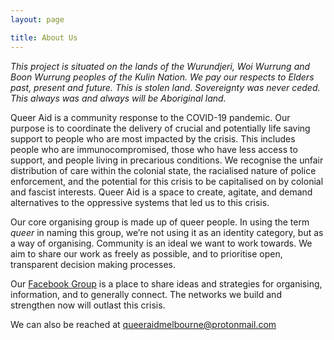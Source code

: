 ```yaml
---
layout: page

title: About Us
---
```


_This project is situated on the lands of the Wurundjeri, Woi Wurrung and Boon
Wurrung peoples of the Kulin Nation. We pay our respects to Elders past,
present and future. This is stolen land. Sovereignty was never ceded. This
always was and always will be Aboriginal land._

Queer Aid is a community response to the COVID-19 pandemic. Our purpose is to
coordinate the delivery of crucial and potentially life saving support to
people who are most impacted by the crisis. This includes people who are
immunocompromised, those who have less access to support, and people living in
precarious conditions. We recognise the unfair distribution of care within the
colonial state, the racialised nature of police enforcement, and the potential
for this crisis to be capitalised on by colonial and fascist interests. Queer
Aid is a space to create, agitate, and demand alternatives to the oppressive
systems that led us to this crisis.

Our core organising group is made up of queer people. In using the term _queer_
in naming this group, we’re not using it as an identity category, but as a way
of organising. Community is an ideal we want to work towards. We aim to share
our work as freely as possible, and to prioritise open, transparent decision
making processes.

Our [Facebook Group](https://www.facebook.com/groups/162278224778441/) is a
place to share ideas and strategies for organising, information, and to
generally connect. The networks we build and strengthen now will outlast this
crisis.

We can also be reached at [queeraidmelbourne@protonmail.com](mailto:queeraidmelbourne@protonmail.com)


